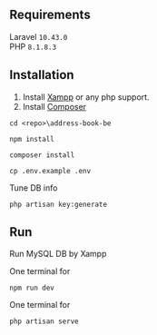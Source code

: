 ## Requirements
Laravel `10.43.0`  
PHP `8.1.8.3`

## Installation
1. Install [Xampp](https://www.apachefriends.org/it/download.html) or any php support.
2. Install [Composer](https://getcomposer.org/download/)
```
cd <repo>\address-book-be
```
```
npm install
```
```
composer install
```
```
cp .env.example .env
```
Tune DB info
```
php artisan key:generate
```

## Run
Run MySQL DB by Xampp

One terminal for
```
npm run dev
```
One terminal for
```
php artisan serve
```